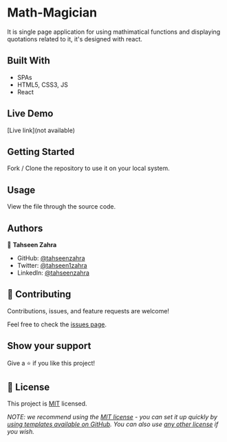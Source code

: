 # Math-Magician
It is single page application for using mathimatical functions and displaying quotations related to it, it's designed with react.

## Built With

- SPAs
- HTML5, CSS3, JS
- React

<!-- ## Project Name -->


<!-- ## Workflow screen

- Desktop View of home page

![screenshot]()

- Mobile view of About page

![screenshot]() -->


## Live Demo

[Live link](not available)

## Getting Started

Fork / Clone the repository to use it on your local system.

## Usage

View the file through the source code.

## Authors

👤 **Tahseen Zahra**

- GitHub: [@tahseenzahra](https://github.com/tahseenzahra)
- Twitter: [@tahseen1zahra](https://twitter.com/tahseen1zahra)
- LinkedIn: [@tahseenzahra](https://www.linkedin.com/in/tahseenzahra/)


## 🤝 Contributing

Contributions, issues, and feature requests are welcome!

Feel free to check the [issues page](https://github.com/tahseenzahra/Math-Magician/issues).

## Show your support

Give a ⭐️ if you like this project!

## 📝 License

This project is [MIT](./LICENSE) licensed.

_NOTE: we recommend using the [MIT license](https://choosealicense.com/licenses/mit/) - you can set it up quickly by [using templates available on GitHub](https://docs.github.com/en/communities/setting-up-your-project-for-healthy-contributions/adding-a-license-to-a-repository). You can also use [any other license](https://choosealicense.com/licenses/) if you wish._
